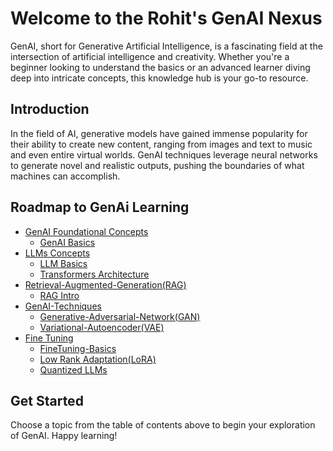 # Welcome to the Rohit's GenAI Nexus

GenAI, short for Generative Artificial Intelligence, is a fascinating field at the intersection of artificial intelligence and creativity. Whether you're a beginner looking to understand the basics or an advanced learner diving deep into intricate concepts, this knowledge hub is your go-to resource.

## Introduction

In the field of AI, generative models have gained immense popularity for their ability to create new content, ranging from images and text to music and even entire virtual worlds. GenAI techniques leverage neural networks to generate novel and realistic outputs, pushing the boundaries of what machines can accomplish.

## Roadmap to GenAi Learning

- [GenAI Foundational Concepts](/GenAI-basics/)
  - [GenAI Basics](/GenAI-basics/GenAI-basics.md)
- [LLMs Concepts](/Large-Language-Models(LLM)/)
  - [LLM Basics](/Large-Language-Models(LLM)/LLM-Intro.md)
  - [Transformers Architecture](/Large-Language-Models(LLM)/b)
- [Retrieval-Augmented-Generation(RAG)](/Retrieval-Augmented-Generation(RAG)/)
  - [RAG Intro](/Retrieval-Augmented-Generation(RAG)/RAG-Intro.md)
- [GenAI-Techniques](/GenAI-Techniques/)
  - [Generative-Adversarial-Network(GAN)](/GenAI-Techniques/Generative-Adversarial-Network(GAN).md)
  - [Variational-Autoencoder(VAE)](/GenAI-Techniques/Variational-Autoencoder(VAE).md)
- [Fine Tuning](/FineTuning/)
  - [FineTuning-Basics](/FineTuning/FineTuning-Basics.md)
  - [Low Rank Adaptation(LoRA)](/FineTuning/Low-Rank-Adaptation(LoRA).md)
  - [Quantized LLMs](/FineTuning/Quantized-LLMs.md)

## Get Started

Choose a topic from the table of contents above to begin your exploration of GenAI. Happy learning!
